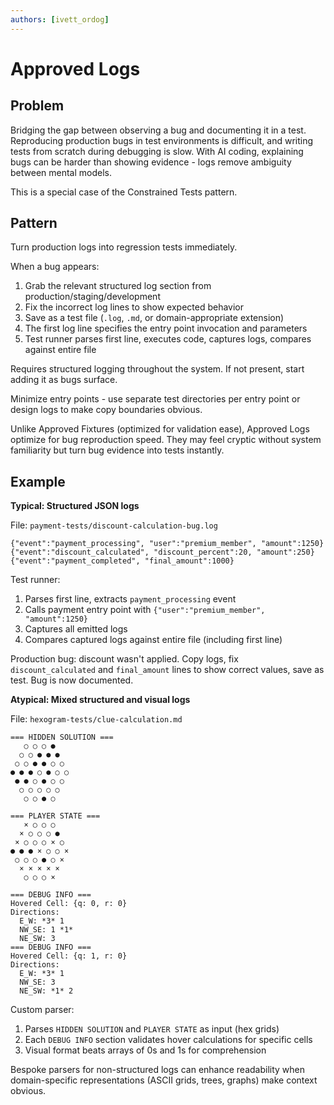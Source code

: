 ```yaml
---
authors: [ivett_ordog]
---
```


# Approved Logs

## Problem
Bridging the gap between observing a bug and documenting it in a test. Reproducing production bugs in test environments is difficult, and writing tests from scratch during debugging is slow. With AI coding, explaining bugs can be harder than showing evidence - logs remove ambiguity between mental models.

This is a special case of the Constrained Tests pattern.

## Pattern
Turn production logs into regression tests immediately.

When a bug appears:
1. Grab the relevant structured log section from production/staging/development
2. Fix the incorrect log lines to show expected behavior
3. Save as a test file (`.log`, `.md`, or domain-appropriate extension)
4. The first log line specifies the entry point invocation and parameters
5. Test runner parses first line, executes code, captures logs, compares against entire file

Requires structured logging throughout the system. If not present, start adding it as bugs surface.

Minimize entry points - use separate test directories per entry point or design logs to make copy boundaries obvious.

Unlike Approved Fixtures (optimized for validation ease), Approved Logs optimize for bug reproduction speed. They may feel cryptic without system familiarity but turn bug evidence into tests instantly.

## Example

**Typical: Structured JSON logs**

File: `payment-tests/discount-calculation-bug.log`
```
{"event":"payment_processing", "user":"premium_member", "amount":1250}
{"event":"discount_calculated", "discount_percent":20, "amount":250}
{"event":"payment_completed", "final_amount":1000}
```

Test runner:
1. Parses first line, extracts `payment_processing` event
2. Calls payment entry point with `{"user":"premium_member", "amount":1250}`
3. Captures all emitted logs
4. Compares captured logs against entire file (including first line)

Production bug: discount wasn't applied. Copy logs, fix `discount_calculated` and `final_amount` lines to show correct values, save as test. Bug is now documented.

**Atypical: Mixed structured and visual logs**

File: `hexogram-tests/clue-calculation.md`
```
=== HIDDEN SOLUTION ===
   ○ ○ ○ ●
  ○ ○ ● ● ●
 ○ ○ ● ● ○ ○
● ● ● ○ ● ○ ○
 ● ● ○ ● ○ ○
  ○ ○ ○ ○ ○
   ○ ○ ● ○

=== PLAYER STATE ===
   × ○ ○ ○
  × ○ ○ ○ ●
 × ○ ○ ○ × ○
● ● ● × ○ ○ ×
 ○ ○ ○ ● ○ ×
  × × × × ×
   ○ ○ ○ ×

=== DEBUG INFO ===
Hovered Cell: {q: 0, r: 0}
Directions:
  E_W: *3* 1
  NW_SE: 1 *1*
  NE_SW: 3
=== DEBUG INFO ===
Hovered Cell: {q: 1, r: 0}
Directions:
  E_W: *3* 1
  NW_SE: 3
  NE_SW: *1* 2
```

Custom parser:
1. Parses `HIDDEN SOLUTION` and `PLAYER STATE` as input (hex grids)
2. Each `DEBUG INFO` section validates hover calculations for specific cells
3. Visual format beats arrays of 0s and 1s for comprehension

Bespoke parsers for non-structured logs can enhance readability when domain-specific representations (ASCII grids, trees, graphs) make context obvious.
